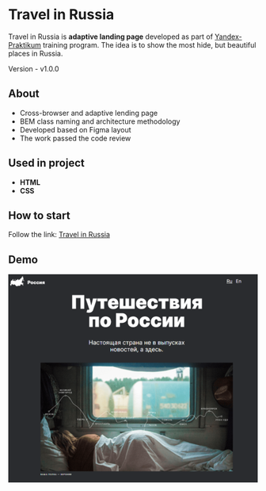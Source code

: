 # Travel in Russia
Travel in Russia is **adaptive landing page** developed as part of [Yandex-Praktikum](https://praktikum.yandex.ru/) training program.
The idea is to show the most hide, but beautiful places in Russia.

Version - v1.0.0

## About

- Cross-browser and adaptive lending page
- BEM class naming and architecture methodology
- Developed based on Figma layout
- The work passed the code review

## Used in project

- **HTML**
- **CSS**

## How to start

Follow the link: [Travel in Russia](https://juzlov.github.io/TravelinRussia/)

## Demo

![Main page](https://github.com/juzlov/TravelinRussia/blob/master/images/Mesto-travel-DEMO.PNG)
